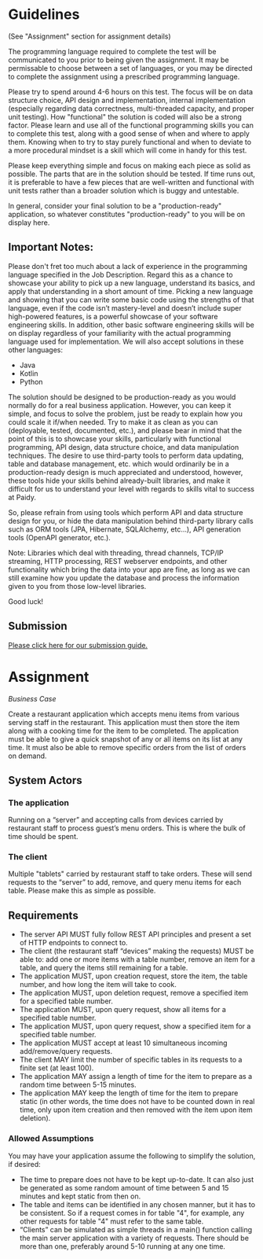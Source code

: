 # Guidelines

(See "Assignment" section for assignment details)

The programming language required to complete the test will be communicated to you prior to being given the assignment.
It may be permissable to choose between a set of languages, or you may be directed to complete the assignment using
a prescribed programming language.

Please try to spend around 4-6 hours on this test.  The focus will be on data structure choice, API design and 
implementation, internal implementation (especially regarding data correctness, multi-threaded capacity, and 
proper unit testing).  How "functional" the solution is coded will also be a strong factor.  Please learn and use all 
of the functional programming skills you can to complete this test, along with a good sense of when and where to apply 
them.  Knowing when to try to stay purely functional and when to deviate to a more procedural mindset is a 
skill which will come in handy for this test.

Please keep everything simple and focus on making each piece as solid as possible.  The parts that are in the 
solution should be tested.  If time runs out, it is preferable to have a few pieces that are well-written and 
functional with unit tests rather than a broader solution which is buggy and untestable.

In general, consider your final solution to be a "production-ready" application, so whatever constitutes 
"production-ready" to you will be on display here. 

## Important Notes: 

Please don't fret too much about a lack of experience in the programming language specified in the Job Description. 
Regard this as a chance to showcase your ability to pick up a new language, understand its basics, and apply that understanding 
in a short amount of time. Picking a new language and showing that you can write some basic code using the strengths of that language, 
even if the code isn’t mastery-level and doesn’t include super high-powered features, is a powerful showcase of your 
software engineering skills.  In addition, other basic software engineering skills will be on display regardless of your
familiarity with the actual programming language used for implementation. We will also accept solutions in these other languages:
* Java
* Kotlin
* Python

The solution should be designed to be production-ready as you would normally do for a real business application.
However, you can keep it simple, and focus to solve the problem, just be ready to explain how you could scale it 
if/when needed. Try to make it as clean as you can (deployable, tested, documented, etc.), and please bear in mind that 
the point of this is to showcase your skills, particularly with functional programming, API design, data structure choice, 
and data manipulation techniques. The desire to use third-party tools to perform data updating, table and database management, etc. 
which would ordinarily be in a production-ready design is much appreciated and understood, however, these tools hide 
your skills behind already-built libraries, and make it difficult for us to understand your level with regards to skills 
vital to success at Paidy.  

So, please refrain from using tools which perform API and data structure design for you, or hide the data 
manipulation behind third-party library calls such as ORM tools (JPA, Hibernate, SQLAlchemy, etc...), 
API generation tools (OpenAPI generator, etc.).  

Note: Libraries which deal with threading, thread channels, TCP/IP streaming, HTTP processing, REST 
webserver endpoints, and other functionality which bring the data into your app are fine, as long as we can still 
examine how you update the database and process the information given to you from those low-level libraries.

Good luck!

## Submission
[Please click here for our submission guide.](./README.md#how-to-submit)

# Assignment

*Business Case*

Create a restaurant application which accepts menu items from various serving staff in the restaurant.  This 
application must then store the item along with a cooking time for the item to be completed.  The application 
must be able to give a quick snapshot of any or all items on its list at any time.  It must also be able to remove 
specific orders from the list of orders on demand.

## System Actors

### The application
Running on a “server” and accepting calls from devices carried by restaurant staff to process guest’s 
menu orders.  This is where the bulk of time should be spent.

### The client 
Multiple "tablets" carried by restaurant staff to take orders.  These will send requests to the “server”
to add, remove, and query menu items for each table.  Please make this as simple as possible.

## Requirements

* The server API MUST fully follow REST API principles and present a set of HTTP endpoints to connect to.
* The client (the restaurant staff “devices” making the requests) MUST be able to: add one or more items with a 
table number, remove an item for a table, and query the items still remaining for a table.
* The application MUST, upon creation request, store the item, the table number, and how long the item will take to cook.
* The application MUST, upon deletion request, remove a specified item for a specified table number.
* The application MUST, upon query request, show all items for a specified table number.
* The application MUST, upon query request, show a specified item for a specified table number.
* The application MUST accept at least 10 simultaneous incoming add/remove/query requests.
* The client MAY limit the number of specific tables in its requests to a finite set (at least 100).
* The application MAY assign a length of time for the item to prepare as a random time between 5-15 minutes.
* The application MAY keep the length of time for the item to prepare static (in other words, the time does not have 
to be counted down in real time, only upon item creation and then removed with the item upon item deletion).

### Allowed Assumptions

You may have your application assume the following to simplify the solution, if desired:

* The time to prepare does not have to be kept up-to-date.  It can also just be generated as some random amount 
of time between 5 and 15 minutes and kept static from then on.
* The table and items can be identified in any chosen manner, but it has to be consistent. So if a request comes in 
for table "4", for example, any other requests for table "4" must refer to the same table.
* “Clients” can be simulated as simple threads in a main() function calling the main server application with a 
variety of requests.  There should be more than one, preferably around 5-10 running at any one time.


